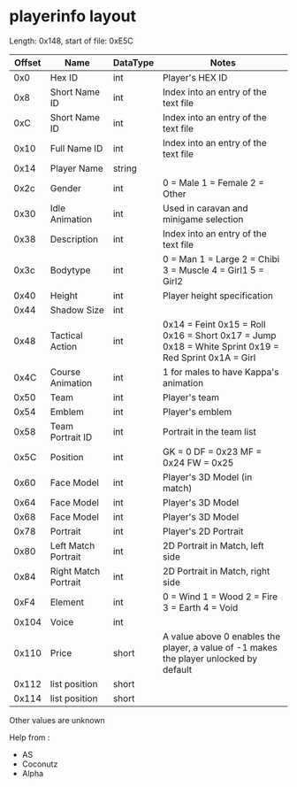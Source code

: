 # playerinfo layout
Length: 0x148, start of file: 0xE5C

| Offset | Name | DataType | Notes |
| --- | --- | --- | --- |
| 0x0 | Hex ID | int | Player's HEX ID |
| 0x8 | Short Name ID | int | Index into an entry of the text file |
| 0xC | Short Name ID | int | Index into an entry of the text file |
| 0x10 | Full Name ID | int | Index into an entry of the text file |
| 0x14 | Player Name | string |  |
| 0x2c | Gender | int | 0 = Male 1 = Female 2 = Other |
| 0x30 | Idle Animation | int | Used in caravan and minigame selection |
| 0x38 | Description | int | Index into an entry of the text file |
| 0x3c | Bodytype | int | 0 = Man 1 = Large 2 = Chibi 3 = Muscle 4 = Girl1 5 = Girl2 |
| 0x40 | Height | int | Player height specification |
| 0x44 | Shadow Size | int | |
| 0x48 | Tactical Action | int | 0x14 = Feint 0x15 = Roll 0x16 = Short 0x17 = Jump 0x18 = White Sprint 0x19 = Red Sprint 0x1A = Girl 
| 0x4C | Course Animation | int | 1 for males to have Kappa's animation | 
| 0x50 | Team | int | Player's team |
| 0x54 | Emblem | int | Player's emblem |
| 0x58 | Team Portrait ID | int | Portrait in the team list |
| 0x5C | Position | int | GK = 0 DF = 0x23 MF = 0x24 FW = 0x25 |
| 0x60 | Face Model | int | Player's 3D Model (in match) |
| 0x64 | Face Model | int | Player's 3D Model |
| 0x68 | Face Model | int | Player's 3D Model |
| 0x78 | Portrait | int | Player's 2D Portrait |
| 0x80 | Left Match Portrait | int | 2D Portrait in Match, left side |
| 0x84 | Right Match Portrait | int | 2D Portrait in Match, right side |
| 0xF4 | Element | int | 0 = Wind 1 = Wood 2 = Fire 3 = Earth 4 = Void |
| 0x104 | Voice | int |  |
| 0x110 | Price | short | A value above 0 enables the player, a value of -1 makes the player unlocked by default |
| 0x112 | list position | short | |
| 0x114 | list position | short | |


Other values are unknown

Help from : 
- AS
- Coconutz
- Alpha